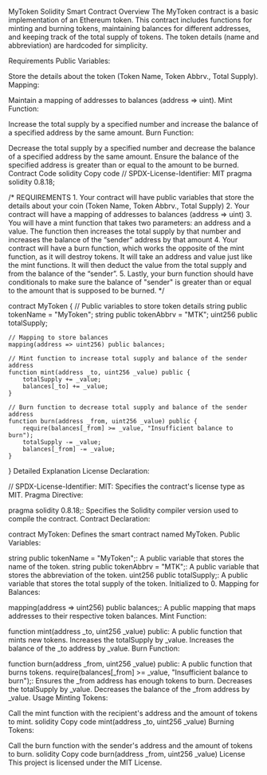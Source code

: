MyToken Solidity Smart Contract
Overview
The MyToken contract is a basic implementation of an Ethereum token. This contract includes functions for minting and burning tokens, maintaining balances for different addresses, and keeping track of the total supply of tokens. The token details (name and abbreviation) are hardcoded for simplicity.

Requirements
Public Variables:

Store the details about the token (Token Name, Token Abbrv., Total Supply).
Mapping:

Maintain a mapping of addresses to balances (address => uint).
Mint Function:

Increase the total supply by a specified number and increase the balance of a specified address by the same amount.
Burn Function:

Decrease the total supply by a specified number and decrease the balance of a specified address by the same amount.
Ensure the balance of the specified address is greater than or equal to the amount to be burned.
Contract Code
solidity
Copy code
// SPDX-License-Identifier: MIT
pragma solidity 0.8.18;

/*
       REQUIREMENTS
    1. Your contract will have public variables that store the details about your coin (Token Name, Token Abbrv., Total Supply)
    2. Your contract will have a mapping of addresses to balances (address => uint)
    3. You will have a mint function that takes two parameters: an address and a value. 
       The function then increases the total supply by that number and increases the balance 
       of the “sender” address by that amount
    4. Your contract will have a burn function, which works the opposite of the mint function, as it will destroy tokens. 
       It will take an address and value just like the mint functions. It will then deduct the value from the total supply 
       and from the balance of the “sender”.
    5. Lastly, your burn function should have conditionals to make sure the balance of "sender" is greater than or equal 
       to the amount that is supposed to be burned.
*/

contract MyToken {
    // Public variables to store token details
    string public tokenName = "MyToken";
    string public tokenAbbrv = "MTK";
    uint256 public totalSupply;

    // Mapping to store balances
    mapping(address => uint256) public balances;

    // Mint function to increase total supply and balance of the sender address
    function mint(address _to, uint256 _value) public {
        totalSupply += _value;
        balances[_to] += _value;
    }

    // Burn function to decrease total supply and balance of the sender address
    function burn(address _from, uint256 _value) public {
        require(balances[_from] >= _value, "Insufficient balance to burn");
        totalSupply -= _value;
        balances[_from] -= _value;
    }
}
Detailed Explanation
License Declaration:

// SPDX-License-Identifier: MIT: Specifies the contract's license type as MIT.
Pragma Directive:

pragma solidity 0.8.18;: Specifies the Solidity compiler version used to compile the contract.
Contract Declaration:

contract MyToken: Defines the smart contract named MyToken.
Public Variables:

string public tokenName = "MyToken";: A public variable that stores the name of the token.
string public tokenAbbrv = "MTK";: A public variable that stores the abbreviation of the token.
uint256 public totalSupply;: A public variable that stores the total supply of the token. Initialized to 0.
Mapping for Balances:

mapping(address => uint256) public balances;: A public mapping that maps addresses to their respective token balances.
Mint Function:

function mint(address _to, uint256 _value) public: A public function that mints new tokens.
Increases the totalSupply by _value.
Increases the balance of the _to address by _value.
Burn Function:

function burn(address _from, uint256 _value) public: A public function that burns tokens.
require(balances[_from] >= _value, "Insufficient balance to burn");: Ensures the _from address has enough tokens to burn.
Decreases the totalSupply by _value.
Decreases the balance of the _from address by _value.
Usage
Minting Tokens:

Call the mint function with the recipient's address and the amount of tokens to mint.
solidity
Copy code
mint(address _to, uint256 _value)
Burning Tokens:

Call the burn function with the sender's address and the amount of tokens to burn.
solidity
Copy code
burn(address _from, uint256 _value)
License
This project is licensed under the MIT License.
